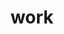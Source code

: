 ---
layout: page
title: work
nav: true
nav_order: 7
dropdown: true
children:
    - title: projects
      permalink: /projects/
    - title: divider
    - title: repositories
      permalink: /repositories/
---